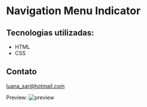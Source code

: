 # Navigation Menu Indicator

## Tecnologias utilizadas:
- HTML
- CSS

## Contato

luana_sar@hotmail.com

Preview:
![preview](https://user-images.githubusercontent.com/57449112/201172355-384f07fe-aa7b-48c7-8e25-22ed3d1454f3.png)

